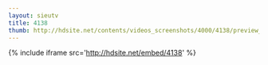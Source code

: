 ```yaml
---
layout: sieutv
title: 4138
thumb: http://hdsite.net/contents/videos_screenshots/4000/4138/preview_360p.mp4.jpg
---
```

{% include iframe src='http://hdsite.net/embed/4138' %}
 
